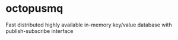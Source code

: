 # octopusmq
Fast distributed highly available in-memory key/value database with publish-subscribe interface
